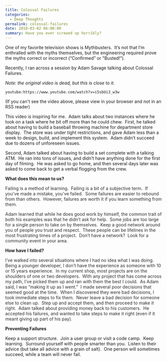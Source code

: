 ```yaml
---
title: Colossal Failures
categories:
  - Deep Thoughts
permalink: colossal-failures
date: 2010-03-02 06:00:00
summary: Have you ever screwed up horribly?
---
```


One of my favorite television shows is Mythbusters.  It’s not that I’m enthralled with the myths themselves, but the engineering required prove the myths correct or incorrect (“Confirmed” or "Busted!”).

Recently, I ran across a session by Adam Savage talking about Colossal Failures.

*Note: the original video is dead, but this is close to it.*

`youtube:https://www.youtube.com/watch?v=i5sbUi3_w3w`

(If you can't see the video above, please view in your browser and not in an RSS reader)

This video is inspiring for me.  Adam talks about two instances where he took on a task where he bit off more than he could chew.  First, he talked about having to build a baseball throwing machine for department store display.  The store was under tight restrictions, and gave Adam less than a week to design, build, and implement this system.  Adam didn’t succeed due to dozens of unforeseen issues.

Second, Adam talked about having to build a set complete with a talking ATM.  He ran into tons of issues, and didn’t have anything done for the first day of filming.  He was asked to go home, and then several days later was asked to come back to get a verbal flogging from the crew.

**What does this mean to us?**

<span style="color: #2e2e2e;">Failing is a method of learning.  Failing is a bit of a subjective term.  If you've made a mistake, you’ve failed.  Some failures are easier to rebound from than others.  However, failures are worth it if you learn something from them. </span>

<span style="color: #2e2e2e;">Adam learned that while he does good work by himself, the common trait of both his examples was that he didn’t ask for help.  Some jobs are too large for a single person to take on by themselves.  Keep a good network around you of people you trust and respect.  These people can be lifelines in the most frustrating times of a project.  Don’t have a network?  Look for a community event in your area.</span>

**How have I failed?**

<span style="color: #2e2e2e;">I’ve walked into several situations where I had no idea what I was doing.  Being a younger developer, I don’t have the experience as someone with 10 or 15 years experience.  In my current shop, most projects are on the shoulders of one or two developers.  With any project that has come across my path, I’ve picked them up and ran with them the best I could.  As Adam said, I was “making it up as I went.”  I made several poor decisions that seemed good at the time.  When I discovered they were bad decisions, I took immediate steps to fix them.  Never leave a bad decision for someone else to clean up.  Step up and accept them, and then proceed to make it right.  Adam talked about providing money back to his customers.  He accepted his failures, and wanted to take steps to make it right (even if it meant giving up part of his pay).</span>

**Preventing Failures**

Keep a support structure.  Join a user group or visit a code camp.  Keep learning.  Surround yourself with people smarter than you.  Listen to their advice (but take all advice with a grain of salt).  One person will sometimes succeed, while a team will never fail.
